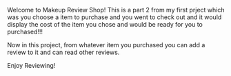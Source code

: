 Welcome to Makeup Review Shop!
This is a part 2 from my first prject which was you choose a item to purchase and you went to check out and it would display the cost of the item you chose and would be ready for you to purchased!!!

Now in this project, from whatever item you purchased you can add a review to it and can read other reviews.

Enjoy Reviewing!
